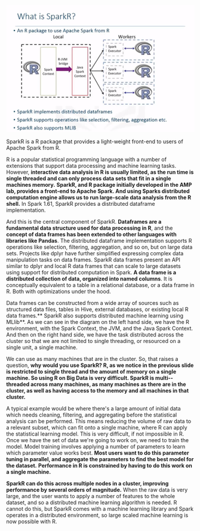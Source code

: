 ![](/assets/sr1.png)

SparkR is a R package that provides a light-weight front-end to users of Apache Spark from R.

R is a popular statistical programming language with a number of extensions that support data processing and machine learning tasks. However, **interactive data analysis in R is usually limited, as the run time is single threaded and can only process data sets that fit in a single machines memory.** **SparkR, and R package initially developed in the AMP lab, provides a front-end to Apache Spark. And using Sparks distributed computation engine allows us to run large-scale data analysis from the R shell.** In Spark 1.61, SparkR provides a distributed dataframe implementation.

And this is the central component of SparkR. **Dataframes are a fundamental data structure used for data processing in R**, and the **concept of data frames has been extended to other languages with libraries like Pandas**. The distributed dataframe  implementation supports R operations like selection, filtering, aggregation, and so on, but on large data sets. Projects like dplyr have further simplified expressing complex data manipulation tasks on data frames. SparkR data frames present an API similar to dplyr and local R data frames that can scale to large datasets using support for distributed computation in Spark. **A data frame is a distributed collection of data, organized into named columns**. It is conceptually equivalent to a table in a relational database, or a data frame in R. Both with optimizations under the hood.

Data frames can be constructed from a wide array of sources such as structured data files, tables in Hive, external databases, or existing local R data frames.** SparkR also supports distributed machine learning using MLlib**. As we can see in the diagram on the left hand side, we have the R environment, with the Spark Context, the JVM, and the Java Spark Context. And then on the right hand side, we have the task distributed across the cluster so that we are not limited to single threading, or resourced on a single unit, a single machine.

We can use as many machines that are in the cluster. So, that raises a question, **why would you use SparkR? R, as we notice in the previous slide is restricted to single thread and the amount of memory on a single machine. So using R on Big Data is very difficult. SparkR is multi--threaded across many machines, as many machines as there are in the cluster, as well as having access to the memory and all machines in that cluster.**

A typical example would be where there's a large amount of initial data which needs cleaning, filtering, and aggregating before the statistical analysis can be performed. This means reducing the volume of raw data to a relevant subset, which can fit onto a single machine, where R can apply the statistical learning model. This is very difficult, if not impossible in R. Once we have the set of data we're going to work on, we need to train the model. Model training involves applying a number of parameters to learn which parameter value works best. **Most users want to do this parameter tuning in parallel, and aggregate the parameters to find the best model for the dataset.** **Performance in R is constrained by having to do this work on a single machine.**

**SparkR can do this across multiple nodes in a cluster, improving performance by several orders of magnitude.** When the raw data is very large, and the user wants to apply a number of features to the whole dataset, and so a distributed machine learning algorithm is needed. R cannot do this, but SparkR comes with a machine learning library and Spark operates in a distributed environment, so large scaled machine learning is now possible with R.



